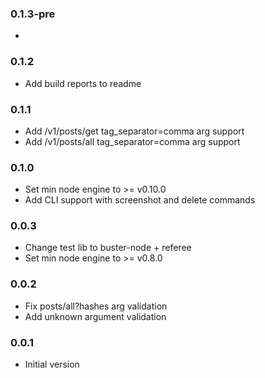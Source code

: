 ### 0.1.3-pre
*

### 0.1.2
* Add build reports to readme

### 0.1.1
* Add /v1/posts/get tag_separator=comma arg support
* Add /v1/posts/all tag_separator=comma arg support

### 0.1.0
* Set min node engine to >= v0.10.0
* Add CLI support with screenshot and delete commands

### 0.0.3
* Change test lib to buster-node + referee
* Set min node engine to >= v0.8.0

### 0.0.2
* Fix posts/all?hashes arg validation
* Add unknown argument validation

### 0.0.1
* Initial version
